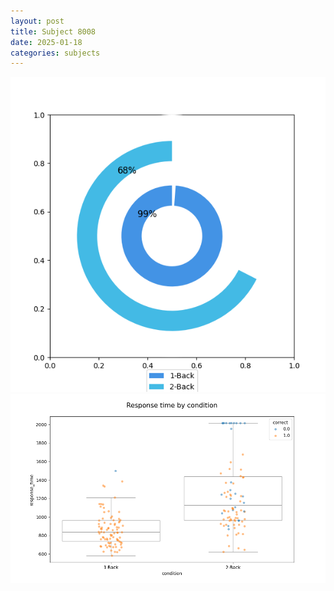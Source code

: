 ```yaml
---
layout: post
title: Subject 8008
date: 2025-01-18
categories: subjects
---
```


![](data/8008/run-14/8008_accuracy_by_condition.png)
![](data/8008/run-14/8008_response_time_by_condition.png)
